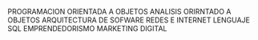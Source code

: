 PROGRAMACION ORIENTADA A OBJETOS
ANALISIS ORIRNTADO A OBJETOS 
ARQUITECTURA DE SOFWARE
REDES E INTERNET
LENGUAJE SQL
EMPRENDEDORISMO
MARKETING DIGITAL
